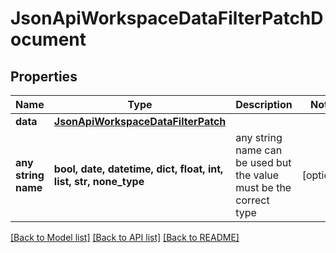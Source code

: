 # JsonApiWorkspaceDataFilterPatchDocument


## Properties
Name | Type | Description | Notes
------------ | ------------- | ------------- | -------------
**data** | [**JsonApiWorkspaceDataFilterPatch**](JsonApiWorkspaceDataFilterPatch.md) |  | 
**any string name** | **bool, date, datetime, dict, float, int, list, str, none_type** | any string name can be used but the value must be the correct type | [optional]

[[Back to Model list]](../README.md#documentation-for-models) [[Back to API list]](../README.md#documentation-for-api-endpoints) [[Back to README]](../README.md)


